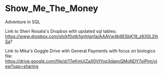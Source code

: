 # Show_Me_The_Money
Adventure in SQL


Link to Sheri Rosalia's Dropbox with updated sql tables:
https://www.dropbox.com/sh/kf0otk1gnhlgn1a/AAAVw4b9ESbK19_z630L2IhSa?

Link to Mika's Goggle Drive with General Payments with focus on biologics file:
https://drive.google.com/file/d/1TeKmUjZaX0VlYoq3dapvQMoNDY7oIPjm/view?usp=sharing 

